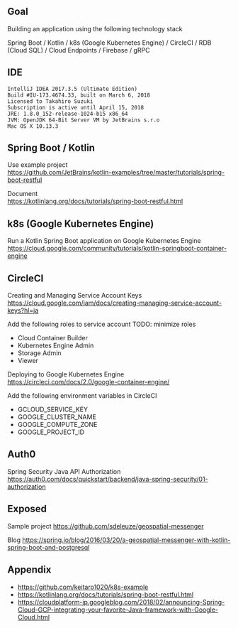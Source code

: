 ## Goal

Building an application using the following technology stack

Spring Boot / Kotlin / k8s (Google Kubernetes Engine) / CircleCI / RDB (Cloud SQL) / Cloud Endpoints / Firebase / gRPC

## IDE

```
IntelliJ IDEA 2017.3.5 (Ultimate Edition)
Build #IU-173.4674.33, built on March 6, 2018
Licensed to Takahiro Suzuki
Subscription is active until April 15, 2018
JRE: 1.8.0_152-release-1024-b15 x86_64
JVM: OpenJDK 64-Bit Server VM by JetBrains s.r.o
Mac OS X 10.13.3
```

## Spring Boot / Kotlin

Use example project  
https://github.com/JetBrains/kotlin-examples/tree/master/tutorials/spring-boot-restful

Document  
https://kotlinlang.org/docs/tutorials/spring-boot-restful.html

## k8s (Google Kubernetes Engine)

Run a Kotlin Spring Boot application on Google Kubernetes Engine  
https://cloud.google.com/community/tutorials/kotlin-springboot-container-engine

## CircleCI

Creating and Managing Service Account Keys
https://cloud.google.com/iam/docs/creating-managing-service-account-keys?hl=ja

Add the following roles to service account
TODO: minimize roles

- Cloud Container Builder
- Kubernetes Engine Admin
- Storage Admin
- Viewer

Deploying to Google Kubernetes Engine  
https://circleci.com/docs/2.0/google-container-engine/

Add the following environment variables in CircleCI

- GCLOUD_SERVICE_KEY
- GOOGLE_CLUSTER_NAME
- GOOGLE_COMPUTE_ZONE
- GOOGLE_PROJECT_ID

## Auth0

Spring Security Java API Authorization  
https://auth0.com/docs/quickstart/backend/java-spring-security/01-authorization

## Exposed

Sample project
https://github.com/sdeleuze/geospatial-messenger

Blog
https://spring.io/blog/2016/03/20/a-geospatial-messenger-with-kotlin-spring-boot-and-postgresql

## Appendix

- https://github.com/keitaro1020/k8s-example
- https://kotlinlang.org/docs/tutorials/spring-boot-restful.html
- https://cloudplatform-jp.googleblog.com/2018/02/announcing-Spring-Cloud-GCP-integrating-your-favorite-Java-framework-with-Google-Cloud.html
